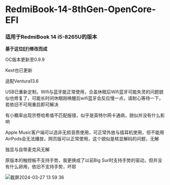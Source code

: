 # RedmiBook-14-8thGen-OpenCore-EFI
### 适用于RedmiBook 14 i5-8265U的版本
**基于这位[EFI](https://github.com/Zachery-Liu/RedmiBook-8thGen-OpenCore-EFI)修改而成**

OC版本更新至0.9.9

Kext也已更新

适配Ventura13.6

USB已重新定制，Wifi与蓝牙能正常使用，合盖休眠后Wifi蓝牙可能失灵的问题貌似也修复了，可能长时间休眠刚唤醒后wifi蓝牙会反应慢一点，请耐心等待一下，若依旧不可用重启即可解决

有小概率出现宗卷哈希值不匹配报错，似乎是英特尔网卡通病，貌似并没有什么影响

Apple Music客户端可以选非无损音质使用，可正常外放与插耳机使用，但不能用AirPods会无法播放，网页版可以正常使用，这个貌似是核显解码的问题，无解

独显与自带麦克风无解

原版本的触控板不支持手势，我更换成了以前Big Sur时支持手势的驱动，但并没有什么卵用，依旧不支持手势，坏耶

![截屏2024-03-27 13 59 36](https://github.com/EXAlexChen/RedmiBook-14-8thGen-i5-OpenCore-EFI/assets/30611882/fc563a21-f35f-4d77-bf93-ebbaca5ece5b)

